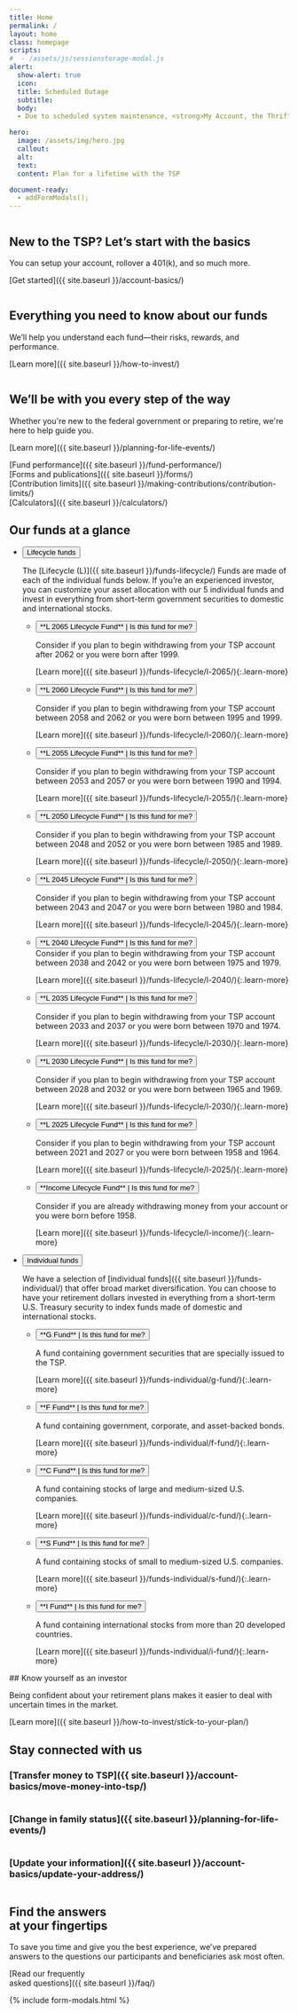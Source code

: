 ```yaml
---
title: Home
permalink: /
layout: home
class: homepage
scripts:
#  - /assets/js/sessionstorage-modal.js
alert:
  show-alert: true
  icon:
  title: Scheduled Outage
  subtitle:
  body:
  - Due to scheduled system maintenance, <strong>My Account, the ThriftLine, and frtib.gov</strong> will be unavailable from 1:30 a.m. (ET) on Saturday, August 22, to 1:30 a.m. (ET) on Monday, August 24. You can still visit public pages on tsp.gov, but information that updates automatically, such as share prices, will be unavailable. Thank you for your patience.

hero:
  image: /assets/img/hero.jpg
  callout:
  alt:
  text:
  content: Plan for a lifetime with the TSP

document-ready:
  - addFormModals();
---
```

<section class="home-getting-started">
<div class="usa-grid">

<!-- NEW TO THE TSP? -->

<div class="usa-width-one-third column" markdown="1">
<div markdown="1">
  <div class="icon">
  <img src="{{ site.baseurl }}/assets/img/icons/sun.svg" alt="">
  </div>

## New to the TSP? Let’s start with the basics

You can setup your account, rollover a 401(k), and so much more.

</div>

[Get started]({{ site.baseurl }}/account-basics/)

</div>

<!-- EVERYTHING YOU NEED -->

<div class="usa-width-one-third" markdown="1">
<div markdown="1">
  <div class="icon">
  <img src="{{ site.baseurl }}/assets/img/icons/graph_up.svg" alt="">
  </div>

## Everything you need to know about our funds

We’ll help you understand each fund—their risks, rewards, and performance.

</div>

[Learn more]({{ site.baseurl }}/how-to-invest/)

</div>
<!-- WE'LL BE WITH YOU -->
<div class="usa-width-one-third" markdown="1">
<div markdown="1">
  <div class="icon">
  <img src="{{ site.baseurl }}/assets/img/icons/team_blue.svg" alt="" class="team">
  </div>

## We’ll be with you every step of the way

Whether you're new to the federal government or preparing to retire, we're here to help guide you.

</div>

[Learn more]({{ site.baseurl }}/planning-for-life-events/)

</div>

</div>
</section>

<!-- QUICK LINKS -->

<section class="quick-links homepage">
<div class="usa-grid">
<div class="usa-width-one-fourth" markdown="1">
[Fund performance]({{ site.baseurl }}/fund-performance/)
</div>
<div class="usa-width-one-fourth" markdown="1">
[Forms and publications]({{ site.baseurl }}/forms/)
</div>
<div class="usa-width-one-fourth" markdown="1">
[Contribution limits]({{ site.baseurl }}/making-contributions/contribution-limits/)
</div>
<div class="usa-width-one-fourth" markdown="1">
[Calculators]({{ site.baseurl }}/calculators/)
</div>
</div>
</section>

<!-- OUR FUNDS AT A GLANCE -->

<section id="home-our-funds" markdown="1">

## Our funds at a glance

<div class="usa-grid">
<div class="usa-width-one-whole" markdown="1">

<ul class="usa-accordion usa-tabs">
<!-- Lifecycle funds -->
<li>
<button class="usa-accordion-button" aria-expanded="true" aria-controls="lifecycle">
Lifecycle funds
</button>
<div id="lifecycle" class="usa-accordion-content" markdown="1">

The [Lifecycle (L)]({{ site.baseurl }}/funds-lifecycle/) Funds are made of each of the individual funds below. If you’re an experienced investor, you can customize your asset allocation with our 5 individual funds and invest in everything from short-term government securities to domestic and international stocks.

<ul class="usa-accordion lifecycle-funds">
<li>
<button class="usa-accordion-button"
aria-expanded="false"
aria-controls="l2065" markdown="1">
**L 2065 Lifecycle Fund** | <span class="secondary">Is this fund for me?</span>
</button>
<div id="l2065" class="usa-accordion-content" markdown="1">

Consider if you plan to begin withdrawing from your TSP account after 2062 or you were born after 1999.

[Learn more]({{ site.baseurl }}/funds-lifecycle/l-2065/){:.learn-more}

</div>
</li>

<li>
<button class="usa-accordion-button"
aria-expanded="false"
aria-controls="l2060" markdown="1">
**L 2060 Lifecycle Fund** | <span class="secondary">Is this fund for me?</span>
</button>
<div id="l2060" class="usa-accordion-content" markdown="1">

Consider if you plan to begin withdrawing from your TSP account between 2058 and 2062 or you were born between 1995 and 1999.

[Learn more]({{ site.baseurl }}/funds-lifecycle/l-2060/){:.learn-more}

</div>
</li>

<li>
<button class="usa-accordion-button"
aria-expanded="false"
aria-controls="l2055" markdown="1">
**L 2055 Lifecycle Fund** | <span class="secondary">Is this fund for me?</span>
</button>
<div id="l2055" class="usa-accordion-content" markdown="1">

Consider if you plan to begin withdrawing from your TSP account between 2053 and 2057 or you were born between 1990 and 1994.

[Learn more]({{ site.baseurl }}/funds-lifecycle/l-2055/){:.learn-more}

</div>
</li>

<li>
<button class="usa-accordion-button"
aria-expanded="false"
aria-controls="l2050" markdown="1">
**L 2050 Lifecycle Fund** | <span class="secondary">Is this fund for me?</span>
</button>
<div id="l2050" class="usa-accordion-content" markdown="1">

Consider if you plan to begin withdrawing from your TSP account between 2048 and 2052 or you were born between 1985 and 1989.

[Learn more]({{ site.baseurl }}/funds-lifecycle/l-2050/){:.learn-more}

</div>
</li>

<li>
<button class="usa-accordion-button"
aria-expanded="false"
aria-controls="l2045" markdown="1">
**L 2045 Lifecycle Fund** | <span class="secondary">Is this fund for me?</span>
</button>
<div id="l2045" class="usa-accordion-content" markdown="1">

Consider if you plan to begin withdrawing from your TSP account between 2043 and 2047 or you were born between 1980 and 1984.

[Learn more]({{ site.baseurl }}/funds-lifecycle/l-2045/){:.learn-more}

</div>
</li>

<li>
<button class="usa-accordion-button"
aria-expanded="false"
aria-controls="l2040" markdown="1">
**L 2040 Lifecycle Fund** | <span class="secondary">Is this fund for me?</span>
</button>
<div id="l2040" class="usa-accordion-content" markdown="1">
Consider if you plan to begin withdrawing from your TSP account between 2038 and 2042 or you were born between 1975 and 1979.

[Learn more]({{ site.baseurl }}/funds-lifecycle/l-2040/){:.learn-more}
</div>
</li>

<li>
<button class="usa-accordion-button"
aria-expanded="false"
aria-controls="l2035" markdown="1">
**L 2035 Lifecycle Fund** | <span class="secondary">Is this fund for me?</span>
</button>
<div id="l2035" class="usa-accordion-content" markdown="1">

Consider if you plan to begin withdrawing from your TSP account between 2033 and 2037 or you were born between 1970 and 1974.

[Learn more]({{ site.baseurl }}/funds-lifecycle/l-2030/){:.learn-more}

</div>
</li>

<li>
<button class="usa-accordion-button"
aria-expanded="false"
aria-controls="l2030" markdown="1">
**L 2030 Lifecycle Fund** | <span class="secondary">Is this fund for me?</span>
</button>
<div id="l2030" class="usa-accordion-content" markdown="1">

Consider if you plan to begin withdrawing from your TSP account between 2028 and 2032 or you were born between 1965 and 1969.

[Learn more]({{ site.baseurl }}/funds-lifecycle/l-2030/){:.learn-more}

</div>
</li>

<li>
<button class="usa-accordion-button"
aria-expanded="false"
aria-controls="l2025" markdown="1">
**L 2025 Lifecycle Fund** | <span class="secondary">Is this fund for me?</span>
</button>
<div id="l2025" class="usa-accordion-content" markdown="1">

Consider if you plan to begin withdrawing from your TSP account between 2021 and 2027 or you were born between 1958 and 1964.

[Learn more]({{ site.baseurl }}/funds-lifecycle/l-2025/){:.learn-more}

</div>
</li>

<li>
<button class="usa-accordion-button"
aria-expanded="false"
aria-controls="lincome" markdown="1">
**Income Lifecycle Fund** | <span class="secondary">Is this fund for me?</span>
</button>
<div id="lincome" class="usa-accordion-content" markdown="1">

Consider if you are already withdrawing money from your account or you were born before 1958.

[Learn more]({{ site.baseurl }}/funds-lifecycle/l-income/){:.learn-more}

</div>
</li>
</ul>
</div> <!-- end div id="lifecycle" -->
</li>
<!-- Individual funds -->
<li>
<button class="usa-accordion-button" aria-expanded="false" aria-controls="a2">
Individual funds
</button>
<div id="a2" class="usa-accordion-content" markdown="1">

We have a selection of [individual funds]({{ site.baseurl }}/funds-individual/) that offer broad market diversification. You can choose to have your retirement dollars invested in everything from a short-term U.S. Treasury security to index funds made of domestic and international stocks.

<ul class="usa-accordion lifecycle-funds">
<li>
<button class="usa-accordion-button"
aria-expanded="false"
aria-controls="i1" markdown="1">
**G Fund** | <span class="secondary">Is this fund for me?</span>
</button>
<div id="i1" class="usa-accordion-content" markdown="1">

A fund containing government securities that are specially issued to the TSP.

[Learn more]({{ site.baseurl }}/funds-individual/g-fund/){:.learn-more}

</div>
</li>

<li>
<button class="usa-accordion-button"
aria-expanded="false"
aria-controls="i2" markdown="1">
**F Fund** | <span class="secondary">Is this fund for me?</span>
</button>
<div id="i2" class="usa-accordion-content" markdown="1">

A fund containing government, corporate, and asset-backed bonds.

[Learn more]({{ site.baseurl }}/funds-individual/f-fund/){:.learn-more}

</div>
</li>
<li>
<button class="usa-accordion-button"
aria-expanded="false"
aria-controls="i3" markdown="1">
**C Fund** | <span class="secondary">Is this fund for me?</span>
</button>
<div id="i3" class="usa-accordion-content" markdown="1">

A fund containing stocks of large and medium-sized U.S. companies.

[Learn more]({{ site.baseurl }}/funds-individual/c-fund/){:.learn-more}

</div>
</li>

<li>
<button class="usa-accordion-button"
aria-expanded="false"
aria-controls="i4" markdown="1">
**S Fund** | <span class="secondary">Is this fund for me?</span>
</button>
<div id="i4" class="usa-accordion-content" markdown="1">

A fund containing stocks of small to medium-sized U.S. companies.

[Learn more]({{ site.baseurl }}/funds-individual/s-fund/){:.learn-more}

</div>
</li>
<li>
<button class="usa-accordion-button"
aria-expanded="false"
aria-controls="i5" markdown="1">
**I Fund** | <span class="secondary">Is this fund for me?</span>
</button>
<div id="i5" class="usa-accordion-content" markdown="1">

A fund containing international stocks from more than 20 developed countries.

[Learn more]({{ site.baseurl }}/funds-individual/i-fund/){:.learn-more}

</div>
</li>
</ul>

</div>
</li>
</ul>

</div>
</div>
</section>

<!-- WHEN YOU KNOW YOURSELF -->

<section class="section-investor">
<div class="usa-grid">
<div class="usa-width-one-half usa-learn-more" markdown="1">
## Know yourself as an investor

Being confident about your retirement plans makes it easier to deal with uncertain times in the market.

[Learn more]({{ site.baseurl }}/how-to-invest/stick-to-your-plan/)

<!-- maybe link to BYI tool or Stick to Your Plan language that I just discovered doesn't, but should and will eventually exist. -->

</div>
</div>
</section>

<!-- STAY CONNECTED -->

<section class="section-connected" markdown="1">

## Stay connected with us

<div class="usa-grid">
<!-- Transfers money to TSP -->
<div class="usa-width-one-third" markdown="1">

### [Transfer money to TSP]({{ site.baseurl }}/account-basics/move-money-into-tsp/)

<img src="{{ site.baseurl }}/assets/img/icons/money.svg" alt="">
</div>

<!-- Change in family status -->

<div class="usa-width-one-third" markdown="1">

### [Change in family status]({{ site.baseurl }}/planning-for-life-events/)

<img src="{{ site.baseurl }}/assets/img/icons/family_blue.svg" alt="">
</div>

<!-- Update your information -->

<div class="usa-width-one-third" markdown="1">

### [Update your information]({{ site.baseurl }}/account-basics/update-your-address/)

<img src="{{ site.baseurl }}/assets/img/icons/individual_blue.svg" alt="" class="team">
</div>

</div>
</section>

<!-- FIND THE ANSWERS -->

<section class="section-find-answers">
<div class="usa-grid">
<div class="usa-width-one-whole" markdown="1">

## Find the answers<br />at your fingertips

To save you time and give you the best experience, we’ve prepared answers to the questions our participants and beneficiaries ask most often.

[Read our frequently <br />asked questions]({{ site.baseurl }}/faq/)

</div>
</div>
</section>

{% include form-modals.html %}
